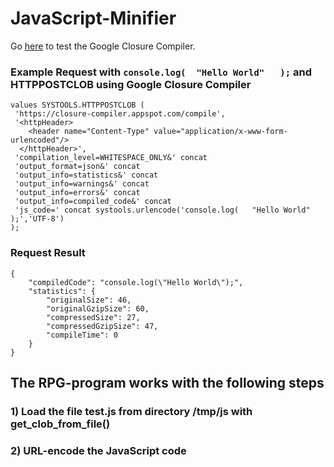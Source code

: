# JavaScript-Minifier

Go [here](https://closure-compiler.appspot.com/home) to test the Google Closure Compiler.

### Example Request with `console.log(  "Hello World"   );` and HTTPPOSTCLOB using Google Closure Compiler 
```
values SYSTOOLS.HTTPPOSTCLOB (
 'https://closure-compiler.appspot.com/compile',
 '<httpHeader>
    <header name="Content-Type" value="application/x-www-form-urlencoded"/>
  </httpHeader>',
 'compilation_level=WHITESPACE_ONLY&' concat 
 'output_format=json&' concat 
 'output_info=statistics&' concat 
 'output_info=warnings&' concat 
 'output_info=errors&' concat 
 'output_info=compiled_code&' concat 
 'js_code=' concat systools.urlencode('console.log(   "Hello World"   );','UTF-8')
);
```
### Request Result 
```
{
    "compiledCode": "console.log(\"Hello World\");",
    "statistics": {
        "originalSize": 46,
        "originalGzipSize": 60,
        "compressedSize": 27,
        "compressedGzipSize": 47,
        "compileTime": 0
    }
}

```
## The RPG-program works with the following steps
### 1) Load the file test.js from directory /tmp/js with get_clob_from_file()
### 2) URL-encode the JavaScript code 
